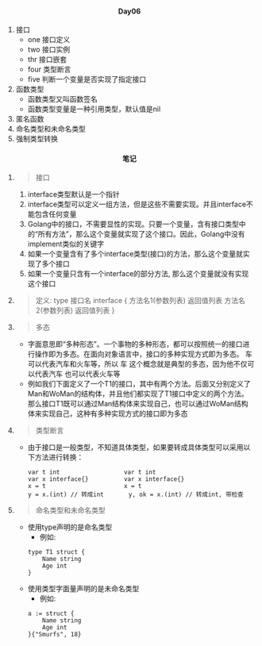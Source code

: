 #### <center>Day06</center>

1. 接口
    * one 接口定义
    * two 接口实例
    * thr 接口嵌套
	* four 类型断言
	* five 判断一个变量是否实现了指定接口
2. 函数类型
	* 函数类型又叫函数签名
	* 函数类型变量是一种引用类型，默认值是nil
3. 匿名函数
4. 命名类型和未命名类型
5. 强制类型转换

#### <center>笔记</center>
1. > 接口
	1. interface类型默认是一个指针
	2. interface类型可以定义一组方法，但是这些不需要实现。并且interface不能包含任何变量
	3. Golang中的接口，不需要显性的实现。只要一个变量，含有接口类型中的“所有方法”，那么这个变量就实现了这个接口。因此，Golang中没有implement类似的关键字
	4. 如果一个变量含有了多个interface类型(接口)的方法，那么这个变量就实现了多个接口
	5. 如果一个变量只含有一个interface的部分方法, 那么这个变量就没有实现这个接口
2. > 定义:
	type 接口名 interface {
		方法名1(参数列表) 返回值列表
		方法名2(参数列表) 返回值列表
	}
3. > 多态
	* 字面意思即“多种形态”。一个事物的多种形态，都可以按照统一的接口进行操作即为多态。在面向对象语言中，接口的多种实现方式即为多态。
	车 可以代表汽车和火车等，所以 车 这个概念就是典型的多态，因为他不仅可以代表汽车 也可以代表火车等
	* 例如我们下面定义了一个T1的接口，其中有两个方法。后面又分别定义了Man和WoMan的结构体，并且他们都实现了T1接口中定义的两个方法。那么接口T1既可以通过Man结构体来实现自己，也可以通过WoMan结构体来实现自己，这种有多种实现方式的接口即为多态
4. > 类型断言
	* 由于接口是一般类型，不知道具体类型，如果要转成具体类型可以采用以下方法进行转换：
		```
		var t int 				   var t int
		var x interface{} 		   var x interface{}
		x = t 					   x = t
		y = x.(int)	// 转成int	   y, ok = x.(int) // 转成int, 带检查
		```
5. > 命名类型和未命名类型
	* 使用type声明的是命名类型
		* 例如:
		```
		type T1 struct {
			Name string
			Age int
		}
		```
	* 使用类型字面量声明的是未命名类型
		* 例如:
		```
		a := struct {
			Name string
			Age int
		}{"Smurfs", 18}
		```
